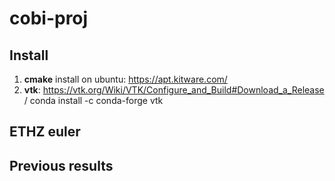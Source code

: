# cobi-proj

## Install

1. __cmake__ install on ubuntu: https://apt.kitware.com/
2. __vtk__: https://vtk.org/Wiki/VTK/Configure_and_Build#Download_a_Release / conda install -c conda-forge vtk

## ETHZ euler

## Previous results